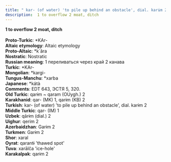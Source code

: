 ```yaml
---
title: " kar- (of water) 'to pile up behind an obstacle', dial. karɨm 2"
description:  1 to overflow 2 moat, ditch
---
```

<strong> 1 to overflow 2 moat, ditch</strong><br><br>
<strong>Proto-Turkic</strong>:  *KAr-<br>
<strong>Altaic etymology</strong>:  Altaic etymology<br>
<strong> Proto-Altaic</strong>:  *k`ăra<br>
<strong>Nostratic</strong>:  Nostratic<br>
<strong>Russian meaning</strong>:  1 переливаться через край 2 канава<br>
<strong>Turkic</strong>:  *KAr-<br>
<strong>Mongolian</strong>:  *kargi-<br>
<strong>Tungus-Manchu</strong>:  *xarba<br>
<strong>Japanese</strong>:  *kátà<br>
<strong>Comments</strong>:  EDT 643, ЭСТЯ 5, 320.<br>
<strong>Old Turkic</strong>:  qarɨm ~ qaram (OUygh.) 2<br>
<strong>Karakhanid</strong>:  qar- (MK) 1, qarɨm (KB) 2<br>
<strong>Turkish</strong>:  kar- (of water) 'to pile up behind an obstacle', dial. karɨm 2<br>
<strong>Middle Turkic</strong>:  qar- (IM) 1<br>
<strong>Uzbek</strong>:  qārɨm (dial.) 2<br>
<strong>Uighur</strong>:  qerim 2<br>
<strong>Azerbaidzhan</strong>:  Garɨm 2<br>
<strong>Turkmen</strong>:  Garɨm 2<br>
<strong>Shor</strong>:  xaral<br>
<strong>Oyrat</strong>:  qarantɨ 'thawed spot'<br>
<strong>Tuva</strong>:  xarālča 'ice-hole'<br>
<strong>Karakalpak</strong>:  qarɨm 2<br>


